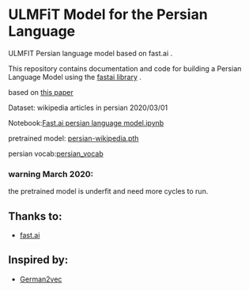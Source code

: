 # ULMFiT Model for the Persian Language
ULMFIT Persian language model based on fast.ai .

This repository contains documentation and code for building a Persian Language Model using the [fastai library](https://github.com/fastai/fastai) .

based on [this paper](https://arxiv.org/abs/1801.06146)

Dataset:
wikipedia articles in persian 2020/03/01

Notebook:[Fast.ai persian language model.ipynb](https://github.com/insightfactory-app/ULMFIT-Persian/blob/master/Fast_ai_build_persian_pretrained_model.ipynb)


pretrained model: [persian-wikipedia.pth](https://drive.google.com/file/d/17KEf96jw3TgahKlp-cXAZghCnvLCFIIZ/view?usp=sharing)


persian vocab:[persian_vocab](https://drive.google.com/file/d/1dlDHc-fn9pK1w7dXwkoe3hb0T_Wv9ZJL/view?usp=sharing)


### warning March 2020:
the pretrained model is underfit and need more cycles to run. 

## Thanks to:
- [fast.ai](https://fast.ai)
## Inspired by:
- [German2vec](https://github.com/Bachfischer/german2vec)


